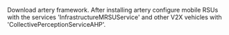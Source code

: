Download artery framework. After installing artery configure mobile RSUs with the services 'InfrastructureMRSUService' and other V2X vehicles with 'CollectivePerceptionServiceAHP'.
